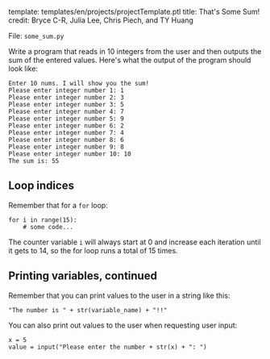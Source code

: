 template: templates/en/projects/projectTemplate.ptl
title: That's Some Sum!
credit: Bryce C-R, Julia Lee, Chris Piech, and TY Huang

File: `some_sum.py`

Write a program that reads in 10 integers from the user and then outputs the sum of the entered values.  Here's what the output of the program should look like:

```
Enter 10 nums. I will show you the sum!
Please enter integer number 1: 1
Please enter integer number 2: 3
Please enter integer number 3: 5
Please enter integer number 4: 7
Please enter integer number 5: 9
Please enter integer number 6: 2
Please enter integer number 7: 4
Please enter integer number 8: 6
Please enter integer number 9: 8
Please enter integer number 10: 10
The sum is: 55
```

## Loop indices
Remember that for a `for` loop:
```
for i in range(15):
    # some code...
```

The counter variable `i` will always start at 0 and increase each iteration until it gets to 14, so the for loop runs a total of 15 times.

## Printing variables, continued
Remember that you can print values to the user in a string like this:

```
"The number is " + str(variable_name) + "!!"
```

You can also print out values to the user when requesting user input:
```
x = 5
value = input("Please enter the number + str(x) + ": ")
```
